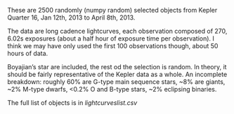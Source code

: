 These are 2500 randomly (numpy random) selected objects from Kepler Quarter 16, Jan 12th, 2013 to April 8th, 2013. 

The data are long cadence lightcurves, each observation composed of 270, 6.02s exposures (about a half hour of exposure time per observation). I think we may have only used the first 100 observations though, about 50 hours of data.

Boyajian’s star are included, the rest od the selection is random.
In theory, it should be fairly representative of the Kepler data as a whole. An incomplete breakdown: roughly 60% are G-type main sequence stars, ~8% are giants, ~2% M-type dwarfs, <0.2% O and B-type stars, ~2% eclipsing binaries.

The full list of objects is in _lightcurveslist.csv_
